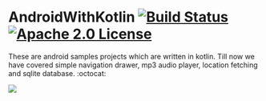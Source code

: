 # AndroidWithKotlin [![Build Status](https://travis-ci.org/Talentica/AndroidWithKotlin.svg?branch=master)](https://travis-ci.org/Talentica/AndroidWithKotlin) [![Apache 2.0 License](https://img.shields.io/badge/license-Apache%202.0-blue.svg?style=flat)](http://www.apache.org/licenses/LICENSE-2.0.html)

These are android samples projects which are written in kotlin. Till now we have covered simple navigation drawer, mp3 audio player, location fetching and sqlite database. :octocat: 


<img src="http://i.imgur.com/HzmmBvZ.jpg" />&nbsp;







